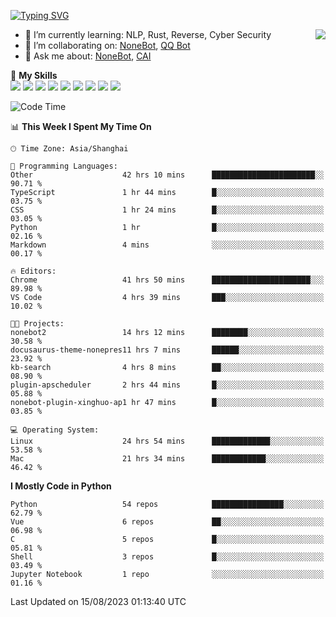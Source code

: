 [![Typing SVG](https://readme-typing-svg.herokuapp.com?size=25&duration=2500&color=8C43EA&vCenter=true&width=200&height=40&lines=Hi+there+%F0%9F%91%8B%F0%9F%8F%BB;I'm+yanyongyu)](https://git.io/typing-svg)

<a href="#">
  <img align="right" src="https://github-readme-stats.vercel.app/api?username=yanyongyu&count_private=true&show_icons=true&bg_color=15,f2f7fd,E0EAFC" />
</a>

- 🌱 I’m currently learning: NLP, Rust, Reverse, Cyber Security
- 👯 I’m collaborating on: [NoneBot](https://github.com/nonebot), [QQ Bot](https://github.com/Mrs4s/go-cqhttp)
- 💬 Ask me about: [NoneBot](https://github.com/nonebot), [CAI](https://github.com/cscs181/CAI)

🌟 **My Skills**  
![](https://img.shields.io/badge/-Python-3e74a2?style=flat-square&logo=Python&logoColor=fff)
![](https://img.shields.io/badge/-Node.js-339933?style=flat-square&logo=Node.js&logoColor=fff)
![](https://img.shields.io/badge/-Vue-4fc08d?style=flat-square&logo=Vue.js&logoColor=fff)
![](https://img.shields.io/badge/-React-2d98ce?style=flat-square&logo=React&logoColor=fff)
![](https://img.shields.io/badge/-Docker-2496ED?style=flat-square&logo=Docker&logoColor=fff)
![](https://img.shields.io/badge/-Linux-000000?style=flat-square&logo=Linux&logoColor=fff)
![](https://img.shields.io/badge/-MySQL-4479A1?style=flat-square&logo=MySQL&logoColor=fff)
![](https://img.shields.io/badge/-Redis-DC382D?style=flat-square&logo=Redis&logoColor=fff)
![](https://img.shields.io/badge/-MongoDB-47A248?style=flat-square&logo=MongoDB&logoColor=fff)

<!--START_SECTION:waka-->
![Code Time](http://img.shields.io/badge/Code%20Time-4%2C695%20hrs%2034%20mins-blue)

📊 **This Week I Spent My Time On** 

```text
🕑︎ Time Zone: Asia/Shanghai

💬 Programming Languages: 
Other                    42 hrs 10 mins      ███████████████████████░░   90.71 % 
TypeScript               1 hr 44 mins        █░░░░░░░░░░░░░░░░░░░░░░░░   03.75 % 
CSS                      1 hr 24 mins        █░░░░░░░░░░░░░░░░░░░░░░░░   03.05 % 
Python                   1 hr                █░░░░░░░░░░░░░░░░░░░░░░░░   02.16 % 
Markdown                 4 mins              ░░░░░░░░░░░░░░░░░░░░░░░░░   00.17 % 

🔥 Editors: 
Chrome                   41 hrs 50 mins      ██████████████████████░░░   89.98 % 
VS Code                  4 hrs 39 mins       ███░░░░░░░░░░░░░░░░░░░░░░   10.02 % 

🐱‍💻 Projects: 
nonebot2                 14 hrs 12 mins      ████████░░░░░░░░░░░░░░░░░   30.58 % 
docusaurus-theme-nonepres11 hrs 7 mins       ██████░░░░░░░░░░░░░░░░░░░   23.92 % 
kb-search                4 hrs 8 mins        ██░░░░░░░░░░░░░░░░░░░░░░░   08.90 % 
plugin-apscheduler       2 hrs 44 mins       █░░░░░░░░░░░░░░░░░░░░░░░░   05.88 % 
nonebot-plugin-xinghuo-ap1 hr 47 mins        █░░░░░░░░░░░░░░░░░░░░░░░░   03.85 % 

💻 Operating System: 
Linux                    24 hrs 54 mins      █████████████░░░░░░░░░░░░   53.58 % 
Mac                      21 hrs 34 mins      ████████████░░░░░░░░░░░░░   46.42 % 
```

**I Mostly Code in Python** 

```text
Python                   54 repos            ████████████████░░░░░░░░░   62.79 % 
Vue                      6 repos             ██░░░░░░░░░░░░░░░░░░░░░░░   06.98 % 
C                        5 repos             █░░░░░░░░░░░░░░░░░░░░░░░░   05.81 % 
Shell                    3 repos             █░░░░░░░░░░░░░░░░░░░░░░░░   03.49 % 
Jupyter Notebook         1 repo              ░░░░░░░░░░░░░░░░░░░░░░░░░   01.16 % 
```




 Last Updated on 15/08/2023 01:13:40 UTC
<!--END_SECTION:waka-->
